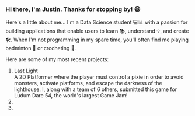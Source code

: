 ### Hi there, I'm Justin. Thanks for stopping by! 😄

Here's a little about me...
I'm a Data Science student 💻📊 with a passion for building applications that enable users to learn 📚, understand 💡, and create 🛠️. When I'm not programming in my spare time, you'll often find me playing badminton 🏸 or crocheting 🧶.

Here are some of my most recent projects:
1. Last Light\
   A 2D Platformer where the player must control a pixie in order to avoid monsters, activate platforms, and escape the darkness of the lighthouse. I, along with a team of 6 others, submitted this game for Ludum Dare 54, the world's largest Game Jam!
2. 
3.

<!--
**Jcssss/Jcssss** is a ✨ _special_ ✨ repository because its `README.md` (this file) appears on your GitHub profile.

Here are some ideas to get you started:

- 🔭 I’m currently working on ...
- 🌱 I’m currently learning ...
- 👯 I’m looking to collaborate on ...
- 🤔 I’m looking for help with ...
- 💬 Ask me about ...
- 📫 How to reach me: ...
- 😄 Pronouns: ...
- ⚡ Fun fact: ...
-->
